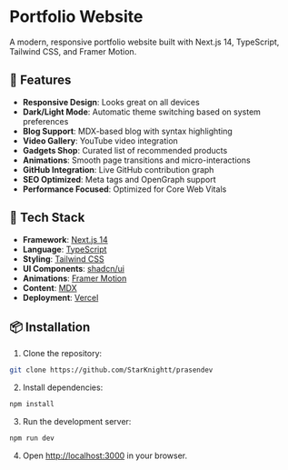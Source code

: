 # Portfolio Website

A modern, responsive portfolio website built with Next.js 14, TypeScript, Tailwind CSS, and Framer Motion.

## 🌟 Features

- **Responsive Design**: Looks great on all devices
- **Dark/Light Mode**: Automatic theme switching based on system preferences
- **Blog Support**: MDX-based blog with syntax highlighting
- **Video Gallery**: YouTube video integration
- **Gadgets Shop**: Curated list of recommended products
- **Animations**: Smooth page transitions and micro-interactions
- **GitHub Integration**: Live GitHub contribution graph
- **SEO Optimized**: Meta tags and OpenGraph support
- **Performance Focused**: Optimized for Core Web Vitals

## 🚀 Tech Stack

- **Framework**: [Next.js 14](https://nextjs.org/)
- **Language**: [TypeScript](https://www.typescriptlang.org/)
- **Styling**: [Tailwind CSS](https://tailwindcss.com/)
- **UI Components**: [shadcn/ui](https://ui.shadcn.com/)
- **Animations**: [Framer Motion](https://www.framer.com/motion/)
- **Content**: [MDX](https://mdxjs.com/)
- **Deployment**: [Vercel](https://vercel.com)

## 📦 Installation

1. Clone the repository:
```bash
git clone https://github.com/StarKnightt/prasendev
```

2. Install dependencies:
```bash
npm install
```

3. Run the development server:
```bash
npm run dev
```

4. Open [http://localhost:3000](http://localhost:3000) in your browser.
